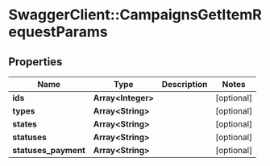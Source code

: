 # SwaggerClient::CampaignsGetItemRequestParams

## Properties
Name | Type | Description | Notes
------------ | ------------- | ------------- | -------------
**ids** | **Array&lt;Integer&gt;** |  | [optional] 
**types** | **Array&lt;String&gt;** |  | [optional] 
**states** | **Array&lt;String&gt;** |  | [optional] 
**statuses** | **Array&lt;String&gt;** |  | [optional] 
**statuses_payment** | **Array&lt;String&gt;** |  | [optional] 

